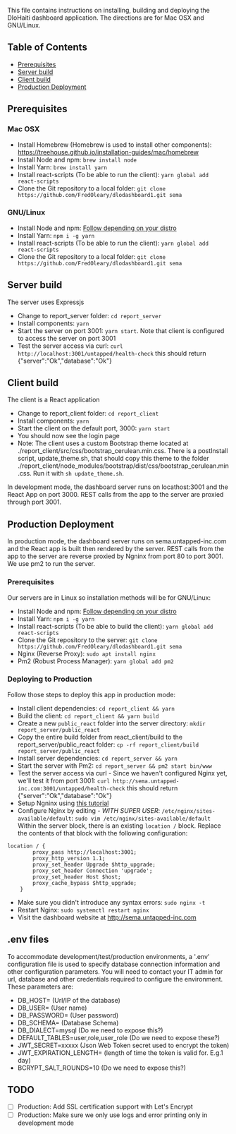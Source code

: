 This file contains instructions on installing, building and deploying the DloHaiti dashboard application. The directions are for Mac OSX and GNU/Linux.

## Table of Contents
- [Prerequisites](#prerequisites)
- [Server build](#server-build)
- [Client build](#client-build)
- [Production Deployment](#production-deployment)


## Prerequisites
### Mac OSX
* Install Homebrew (Homebrew is used to install other components):
https://treehouse.github.io/installation-guides/mac/homebrew
* Install Node and npm: `brew install node`
* Install Yarn: `brew install yarn`
* Install react-scripts (To be able to run the client): `yarn global add react-scripts`
* Clone the Git repository to a local folder: `git clone https://github.com/FredOleary/dlodashboard1.git sema`

### GNU/Linux
* Install Node and npm: [Follow depending on your distro](https://nodejs.org/en/download/package-manager/)
* Install Yarn: `npm i -g yarn`
* Install react-scripts (To be able to run the client): `yarn global add react-scripts`
* Clone the Git repository to a local folder: `git clone https://github.com/FredOleary/dlodashboard1.git sema`

## Server build
The server uses Expressjs
* Change to report_server folder: `cd report_server`
* Install components: `yarn`
* Start the server on port 3001: `yarn start`. Note that client is configured to access the server on port 3001
* Test the server access via curl: `curl http://localhost:3001/untapped/health-check` this should return {"server":"Ok","database":"Ok"}

## Client build
The client is a React application
* Change to report_client folder: `cd report_client`
* Install components: `yarn`
* Start the client on the default port, 3000: `yarn start`
* You should now see the login page
* Note: The client uses a custom Bootstrap theme located at ./report_client/src/css/bootstrap_cerulean.min.css. There is a postInstall script, update_theme.sh, that should copy this theme to the folder ./report_client/node_modules/bootstrap/dist/css/bootstrap_cerulean.min.css. Run it with `sh update_theme.sh`.

In development mode, the dashboard server runs on locathost:3001 and the React App on port 3000. REST calls from the app to the server are proxied through port 3001.

## Production Deployment
In production mode, the dashboard server runs on sema.untapped-inc.com and the React app is built then rendered by the server. REST calls from the app to the server are reverse proxied by Ngninx from port 80 to port 3001. We use pm2 to run the server.

### Prerequisites

Our servers are in Linux so installation methods will be for GNU/Linux:

* Install Node and npm: [Follow depending on your distro](https://nodejs.org/en/download/package-manager/)
* Install Yarn: `npm i -g yarn`
* Install react-scripts (To be able to build the client): `yarn global add react-scripts`
* Clone the Git repository to the server: `git clone https://github.com/FredOleary/dlodashboard1.git sema`
* Nginx (Reverse Proxy): `sudo apt install nginx`
* Pm2 (Robust Process Manager): `yarn global add pm2`

### Deploying to Production

Follow those steps to deploy this app in production mode:
 * Install client dependencies: `cd report_client && yarn`
 * Build the client: `cd report_client && yarn build`
 * Create a new `public_react` folder into the server directory: `mkdir report_server/public_react`
 * Copy the entire build folder from react_client/build to the report_server/public_react folder:
     `cp -rf report_client/build report_server/public_react`
* Install server dependencies: `cd report_server && yarn`
* Start the server with Pm2: `cd report_server && pm2 start bin/www`
* Test the server access via curl - Since we haven't configured Nginx yet, we'll test it from port 3001: `curl http://sema.untapped-inc.com:3001/untapped/health-check` this should return {"server":"Ok","database":"Ok"}
* Setup Ngninx using [this tutorial](https://www.digitalocean.com/community/tutorials/how-to-install-nginx-on-ubuntu-16-04)
* Configure Nginx by editing - *WITH SUPER USER*: `/etc/nginx/sites-available/default`:
    `sudo vim /etc/nginx/sites-available/default`
Within the server block, there is an existing `location /` block. Replace the contents of that block with the following configuration:
```
location / {
        proxy_pass http://localhost:3001;
        proxy_http_version 1.1;
        proxy_set_header Upgrade $http_upgrade;
        proxy_set_header Connection 'upgrade';
        proxy_set_header Host $host;
        proxy_cache_bypass $http_upgrade;
    }
```
* Make sure you didn't introduce any syntax errors: `sudo nginx -t`
* Restart Nginx: `sudo systemctl restart nginx`
* Visit the dashboard website at http://sema.untapped-inc.com

## .env files
To accommodate development/test/production environments, a '.env' configuration file is used to specify database connection information and other configuration parameters.
You will need to contact your IT admin for url, database and other credentials required to configure the environment. These parameters are:
* DB_HOST=                  (Url/IP of the database)
* DB_USER=                  (User name)
* DB_PASSWORD=              (User password)
* DB_SCHEMA=                (Database Schema)
* DB_DIALECT=mysql          (Do we need to expose this?)
* DEFAULT_TABLES=user,role,user_role  (Do we need to expose these?)
* JWT_SECRET=xxxxx          (Json Web Token secret used to encrypt the token)
* JWT_EXPIRATION_LENGTH=    (length of time the token is valid for. E.g.1 day)
* BCRYPT_SALT_ROUNDS=10     (Do we need to expose this?)

## TODO
- [ ] Production: Add SSL certification support with Let's Encrypt
- [ ] Production: Make sure we only use logs and error printing only in development mode
